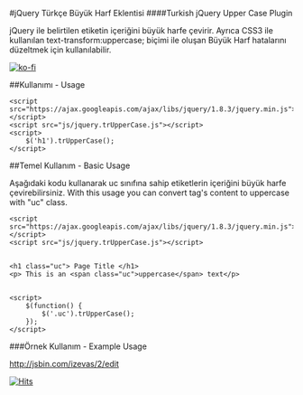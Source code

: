 #jQuery Türkçe Büyük Harf Eklentisi
####Turkish jQuery Upper Case Plugin

jQuery ile belirtilen etiketin içeriğini büyük harfe çevirir.
Ayrıca CSS3 ile kullanılan text-transform:uppercase; biçimi ile oluşan Büyük Harf hatalarını düzeltmek için kullanılabilir.

[![ko-fi](https://ko-fi.com/img/githubbutton_sm.svg)](https://ko-fi.com/Z8Z2LXJ6H)

##Kullanımı - Usage

    <script src="https://ajax.googleapis.com/ajax/libs/jquery/1.8.3/jquery.min.js"></script>
    <script src="js/jquery.trUpperCase.js"></script>
    <script>
        $('h1').trUpperCase();
    </script>
    
##Temel Kullanım - Basic Usage

Aşağıdaki kodu kullanarak uc sınıfına sahip etiketlerin içeriğini büyük harfe çevirebilirsiniz.
With this usage you can convert tag's content to uppercase with "uc" class.

    <script src="https://ajax.googleapis.com/ajax/libs/jquery/1.8.3/jquery.min.js"></script>
    <script src="js/jquery.trUpperCase.js"></script>
    
    
    <h1 class="uc"> Page Title </h1>
    <p> This is an <span class="uc">uppercase</span> text</p>
    
    
    <script>
        $(function() {
            $('.uc').trUpperCase();
        });
    </script>

###Örnek Kullanım - Example Usage

http://jsbin.com/izevas/2/edit

[![Hits](https://hits.seeyoufarm.com/api/count/incr/badge.svg?url=https%3A%2F%2Fgithub.com%2FWebFikirleri%2FtrUpperCase&count_bg=%233D8FC8&title_bg=%23555555&icon=microsoftacademic.svg&icon_color=%23E7E7E7&title=VISITS&edge_flat=true)](https://hits.seeyoufarm.com)
